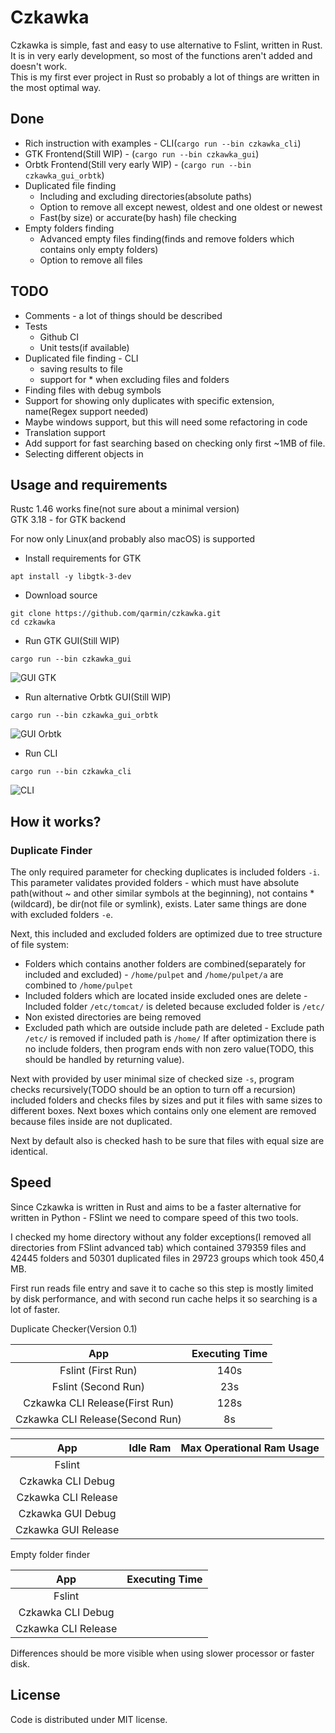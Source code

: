 # Czkawka
Czkawka is simple, fast and easy to use alternative to Fslint, written in Rust.  
It is in very early development, so most of the functions aren't added and doesn't work.  
This is my first ever project in Rust so probably a lot of things are written in the most optimal way.

## Done
- Rich instruction with examples - CLI(`cargo run --bin czkawka_cli`)
- GTK Frontend(Still WIP) - (`cargo run --bin czkawka_gui`)
- Orbtk Frontend(Still very early WIP) - (`cargo run --bin czkawka_gui_orbtk`)
- Duplicated file finding
  - Including and excluding directories(absolute paths)
  - Option to remove all except newest, oldest and one oldest or newest
  - Fast(by size) or accurate(by hash) file checking
- Empty folders finding
  - Advanced empty files finding(finds and remove folders which contains only empty folders)
  - Option to remove all files

## TODO
- Comments - a lot of things should be described
- Tests
  - Github CI
  - Unit tests(if available)
- Duplicated file finding - CLI
  - saving results to file
  - support for * when excluding files and folders
- Finding files with debug symbols
- Support for showing only duplicates with specific extension, name(Regex support needed)
- Maybe windows support, but this will need some refactoring in code
- Translation support
- Add support for fast searching based on checking only first ~1MB of file.
- Selecting different objects in 

## Usage and requirements
Rustc 1.46 works fine(not sure about a minimal version)  
GTK 3.18 - for GTK backend

For now only Linux(and probably also macOS) is supported

- Install requirements for GTK
```
apt install -y libgtk-3-dev
```

- Download source
```
git clone https://github.com/qarmin/czkawka.git
cd czkawka
```
- Run GTK GUI(Still WIP)
```
cargo run --bin czkawka_gui
```
![GUI GTK](https://user-images.githubusercontent.com/41945903/92405256-80854600-f135-11ea-92db-b3dd3569d8fd.png)
- Run alternative Orbtk GUI(Still WIP)
```
cargo run --bin czkawka_gui_orbtk
```
![GUI Orbtk](https://user-images.githubusercontent.com/41945903/92405241-7b27fb80-f135-11ea-9fc4-5ebc2b76b011.png)
- Run CLI
```
cargo run --bin czkawka_cli
```
![CLI](https://user-images.githubusercontent.com/41945903/92405265-824f0980-f135-11ea-8f9e-d2692c27a6be.png)

## How it works?
### Duplicate Finder
The only required parameter for checking duplicates is included folders `-i`. This parameter validates provided folders - which must have absolute path(without ~ and other similar symbols at the beginning), not contains *(wildcard), be dir(not file or symlink), exists. Later same things are done with excluded folders `-e`. 

Next, this included and excluded folders are optimized due to tree structure of file system:
- Folders which contains another folders are combined(separately for included and excluded) - `/home/pulpet` and `/home/pulpet/a` are combined to `/home/pulpet`
- Included folders which are located inside excluded ones are delete - Included folder `/etc/tomcat/` is deleted because excluded folder is `/etc/`
- Non existed directories are being removed
- Excluded path which are outside include path are deleted - Exclude path `/etc/` is removed if included path is `/home/`
If after optimization there is no include folders, then program ends with non zero value(TODO, this should be handled by returning value).

Next with provided by user minimal size of checked size `-s`, program checks recursively(TODO should be an option to turn off a recursion) included folders and checks files by sizes and put it files with same sizes to different boxes. 
Next boxes which contains only one element are removed because files inside are not duplicated.

Next by default also is checked hash to be sure that files with equal size are identical.

## Speed
Since Czkawka is written in Rust and aims to be a faster alternative for written in Python - FSlint we need to compare speed of this two tools.

I checked my home directory without any folder exceptions(I removed all directories from FSlint advanced tab) which contained 379359 files and 42445 folders and 50301 duplicated files in 29723 groups which took 450,4 MB.

First run reads file entry and save it to cache so this step is mostly limited by disk performance, and with second run cache helps it so searching is a lot of faster.

Duplicate Checker(Version 0.1)

| App| Executing Time |
|:----------:|:-------------:|
| Fslint (First Run)| 140s |
| Fslint (Second Run)| 23s |
| Czkawka CLI Release(First Run) | 128s |
| Czkawka CLI Release(Second Run) | 8s |

| App| Idle Ram | Max Operational Ram Usage |
|:----------:|:-------------:|:-------------:|
| Fslint |  |  |
| Czkawka CLI Debug |  |
| Czkawka CLI Release |  |
| Czkawka GUI Debug |  |
| Czkawka GUI Release |  |


Empty folder finder

| App| Executing Time |
|:----------:|:-------------:|
| Fslint |  |
| Czkawka CLI Debug |  |
| Czkawka CLI Release |  |

Differences should be more visible when using slower processor or faster disk.

## License
Code is distributed under MIT license.
